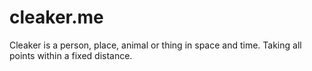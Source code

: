 # cleaker.me
Cleaker is a person, place, animal or thing in space and time.
Taking all points within a fixed distance.
